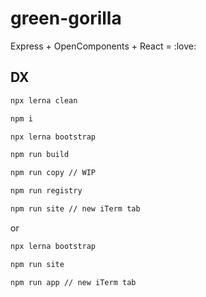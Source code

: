 # green-gorilla

Express + OpenComponents + React = :love:

## DX

```bash
npx lerna clean

npm i
```

```bash
npx lerna bootstrap

npm run build

npm run copy // WIP

npm run registry

npm run site // new iTerm tab
```

or

```bash
npx lerna bootstrap

npm run site

npm run app // new iTerm tab
```
